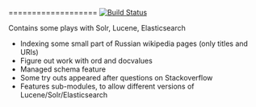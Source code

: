 ===================
[![Build Status](https://travis-ci.org/MysterionRise/information-retrieval-adventure.svg?branch=master)](https://travis-ci.org/MysterionRise/information-retrieval-adventure)

Contains some plays with Solr, Lucene, Elasticsearch
* Indexing some small part of Russian wikipedia pages (only titles and URIs)
* Figure out work with ord and docvalues
* Managed schema feature
* Some try outs appeared after questions on Stackoverflow
* Features sub-modules, to allow different versions of Lucene/Solr/Elasticsearch
